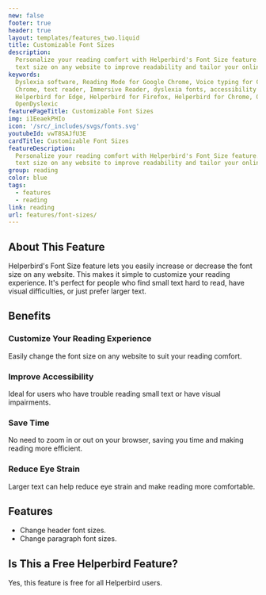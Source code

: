```yaml
---
new: false
footer: true
header: true
layout: templates/features_two.liquid
title: Customizable Font Sizes
description:
  Personalize your reading comfort with Helperbird's Font Size feature. Easily increase or decrease
  text size on any website to improve readability and tailor your online reading experience.
keywords:
  Dyslexia software, Reading Mode for Google Chrome, Voice typing for Chrome, Text to speech for
  Chrome, text reader, Immersive Reader, dyslexia fonts, accessibility software, dyslexia software,
  Helperbird for Edge, Helperbird for Firefox, Helperbird for Chrome, Opendyslexic for Chrome,
  OpenDyslexic
featurePageTitle: Customizable Font Sizes
img: i1EeaekPHIo
icon: '/src/_includes/svgs/fonts.svg'
youtubeId: vwT8SAJfU3E
cardTitle: Customizable Font Sizes
featureDescription:
  Personalize your reading comfort with Helperbird's Font Size feature. Easily increase or decrease
  text size on any website to improve readability and tailor your online reading experience.
group: reading
color: blue
tags:
  - features
  - reading
link: reading
url: features/font-sizes/
---
```


## About This Feature

Helperbird's Font Size feature lets you easily increase or decrease the font size on any website.
This makes it simple to customize your reading experience. It's perfect for people who find small
text hard to read, have visual difficulties, or just prefer larger text.

## Benefits

### Customize Your Reading Experience

Easily change the font size on any website to suit your reading comfort.

### Improve Accessibility

Ideal for users who have trouble reading small text or have visual impairments.

### Save Time

No need to zoom in or out on your browser, saving you time and making reading more efficient.

### Reduce Eye Strain

Larger text can help reduce eye strain and make reading more comfortable.

## Features

- Change header font sizes.
- Change paragraph font sizes.

## Is This a Free Helperbird Feature?

Yes, this feature is free for all Helperbird users.
